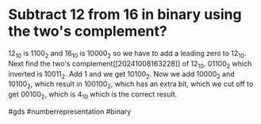 # Subtract 12 from 16 in binary using the two's complement?
$12_{10}$ is $1100_2$ and $16_{10}$ is $10000_2$ so we have to add  a leading zero to $12_{10}$.
Next find the two's complement[[20241008163228]] of $12_{10}$. $01100_2$ which inverted is $10011_2$. Add 1 and we get $10100_2$.
Now we add $10000_2$ and $10100_2$, which result in $100100_2$, which has an extra bit, which we cut off to get
$00100_2$, which is $4_{10}$ which is the correct result.

#gds #numberrepresentation #binary